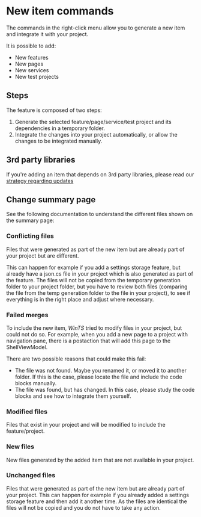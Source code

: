 # New item commands

The commands in the right-click menu allow you to generate a new item and integrate it with your project.

It is possible to add:

- New features
- New pages
- New services
- New test projects

## Steps

The feature is composed of two steps:

1. Generate the selected feature/page/service/test project and its dependencies in a temporary folder.
2. Integrate the changes into your project automatically, or allow the changes to be integrated manually.

## 3rd party libraries

If you're adding an item that depends on 3rd party libraries, please read our [strategy regarding updates](./third-party-libraries.md)

## Change summary page

See the following documentation to understand the different files shown on the summary page:

### Conflicting files

Files that were generated as part of the new item but are already part of your project but are different.

This can happen for example if you add a settings storage feature, but already have a json.cs file in your project which is also generated as part of the feature.
The files will not be copied from the temporary generation folder to your project folder, but you have to review both files
(comparing the file from the temp generation folder to the file in your project), to see if everything is in the right place and adjust where necessary.

### Failed merges

To include the new item, *WinTS* tried to modify files in your project, but could not do so.
For example, when you add a new page to a project with navigation pane, there is a postaction that will add this page to the ShellViewModel.

There are two possible reasons that could make this fail:

- The file was not found. Maybe you renamed it, or moved it to another folder. If this is the case, please locate the file and include the code blocks manually.
- The file was found, but has changed. In this case, please study the code blocks and see how to integrate them yourself.

### Modified files

Files that exist in your project and will be modified to include the feature/project.

### New files

New files generated by the added item that are not available in your project.

### Unchanged files

Files that were generated as part of the new item but are already part of your project. This can happen for example if you already added a settings storage feature and then add it another time. As the files are identical the files will not be copied and you do not have to take any action.
